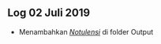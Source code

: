 Log 02 Juli 2019
---
* Menambahkan *[Notulensi](https://github.com/SeedSider/extra191/tree/master/SandBox/SeedSider/Output/2019-07-02-SeedSider-memo01.md)* di folder Output